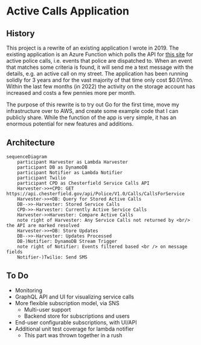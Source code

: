 # Active Calls Application

## History

This project is a rewrite of an existing application I wrote in 2019. The existing application is an Azure Function which polls the API for [this site](https://www.chesterfield.gov/3999/Active-Police-Calls) for active police calls, i.e. events that police are dispatched to. When an event that matches some criteria is found, it will send me a text message with the details, e.g. an active call on my street. The application has been running solidly for 3 years and for the vast majority of that time only cost $0.01/mo. Within the last few months (in 2022) the activity on the storage account has increased and costs a few pennies more per month.

The purpose of this rewrite is to try out Go for the first time, move my infrastructure over to AWS, and create some example code that I can publicly share. While the function of the app is very simple, it has an enormous potential for new features and additions.

## Architecture

```mermaid
sequenceDiagram
    participant Harvester as Lambda Harvester
    participant DB as DynamoDB
    participant Notifier as Lambda Notifier
    participant Twilio
    participant CPD as Chesterfield Service Calls API
    Harvester->>+CPD: GET https://api.chesterfield.gov/api/Police/V1.0/Calls/CallsForService
    Harvester->>+DB: Query for Stored Active Calls
    DB-->>-Harvester: Stored Service Calls
    CPD->>-Harvester: Currently Active Service Calls
    Harvester->>Harvester: Compare Active Calls
    note right of Harvester: Any Service Calls not returned by <br/> the API are marked resolved
    Harvester->>+DB: Store Updates
    DB-->>-Harvester: Updates Processed
    DB-)Notifier: DynamoDB Stream Trigger
    note right of Notifier: Events filtered based <br /> on message fields
    Notifier-)Twilio: Send SMS
```

## To Do

* Monitoring
* GraphQL API and UI for visualizing service calls
* More flexible subscription model, via SNS
  * Multi-user support
  * Backend store for subscriptions and users
* End-user configurable subscriptions, with UI/API
* Additional unit test coverage for lambda notifier
  * This part was thrown together in a rush